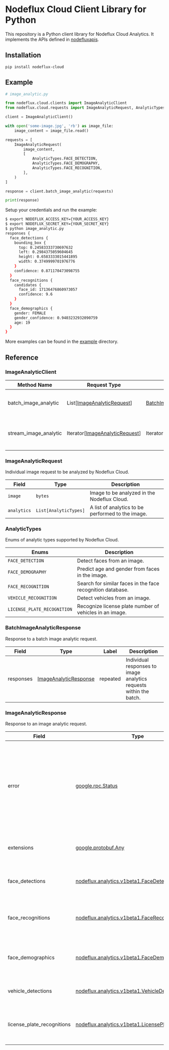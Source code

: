 # Nodeflux Cloud Client Library for Python

This repository is a Python client library for Nodeflux Cloud Analytics. It implements the APIs defined in [nodefluxapis](https://gitlab.com/nodefluxio/nodefluxapis).

## Installation

```
pip install nodeflux-cloud
```

## Example

```python
# image_analytic.py

from nodeflux.cloud.clients import ImageAnalyticClient
from nodeflux.cloud.requests import ImageAnalyticRequest, AnalyticTypes

client = ImageAnalyticClient()

with open('some-image.jpg', 'rb') as image_file:
    image_content = image_file.read()

requests = [
    ImageAnalyticRequest(
        image_content,
        [
            AnalyticTypes.FACE_DETECTION,
            AnalyticTypes.FACE_DEMOGRAPHY,
            AnalyticTypes.FACE_RECOGNITION,
        ],
    )
]

response = client.batch_image_analytic(requests)

print(response)
```

Setup your credentials and run the example:

```bash
$ export NODEFLUX_ACCESS_KEY={YOUR_ACCESS_KEY}
$ export NODEFLUX_SECRET_KEY={YOUR_SECRET_KEY}
$ python image_analytic.py
responses {
  face_detections {
    bounding_box {
      top: 0.24583333730697632
      left: 0.2984375059604645
      height: 0.6583333015441895
      width: 0.3749999701976776
    }
    confidence: 0.871170473098755
  }
  face_recognitions {
    candidates {
      face_id: 17136476860973057
      confidence: 9.6
    }
  }
  face_demographics {
    gender: FEMALE
    gender_confidence: 0.9403232932090759
    age: 19
  }
}
```

More examples can be found in the [example](example) directory.

## Reference

### ImageAnalyticClient

| Method Name           | Request Type                                            | Response Type                                             | Description                                |
| --------------------- | ------------------------------------------------------- | --------------------------------------------------------- | ------------------------------------------ |
| batch_image_analytic  | List[[ImageAnalyticRequest](#ImageAnalyticRequest)]     | [BatchImageAnalyticResponse](#BatchImageAnalyticResponse) | Run image analytics for a batch of images  |
| stream_image_analytic | Iterator[[ImageAnalyticRequest](#ImageAnalyticRequest)] | Iterator[[ImageAnalyticResponse](#ImageAnalyticResponse)] | Run image analytics for a stream of images |

### ImageAnalyticRequest

Individual image request to be analyzed by Nodeflux Cloud.

| Field       | Type                  | Description                                       |
| ----------- | --------------------- | ------------------------------------------------- |
| `image`     | `bytes`               | Image to be analyzed in the Nodeflux Cloud.       |
| `analytics` | `List[AnalyticTypes]` | A list of analytics to be performed to the image. |

### AnalyticTypes

Enums of analytic types supported by Nodeflux Cloud.

| Enums                       | Description                                                |
| --------------------------- | ---------------------------------------------------------- |
| `FACE_DETECTION`            | Detect faces from an image.                                |
| `FACE_DEMOGRAPHY`           | Predict age and gender from faces in the image.            |
| `FACE_RECOGNITION`          | Search for similar faces in the face recognition database. |
| `VEHICLE_RECOGNITION`       | Detect vehicles from an image.                             |
| `LICENSE_PLATE_RECOGNITION` | Recognize license plate number of vehicles in an image.    |

### BatchImageAnalyticResponse

Response to a batch image analytic request.

| Field     | Type                                            | Label    | Description                                                        |
| --------- | ----------------------------------------------- | -------- | ------------------------------------------------------------------ |
| responses | [ImageAnalyticResponse](#ImageAnalyticResponse) | repeated | Individual responses to image analytics requests within the batch. |

### ImageAnalyticResponse

Response to an image analytic request.

| Field                      | Type                                                                                                                                                                   | Label    | Description                                                                                                                                                  |
| -------------------------- | ---------------------------------------------------------------------------------------------------------------------------------------------------------------------- | -------- | ------------------------------------------------------------------------------------------------------------------------------------------------------------ |
| error                      | [google.rpc.Status](#google.rpc.Status)                                                                                                                                |          | If set, represents the error message for the operation. Note that filled-in image analytics response are guaranteed to be correct, even when `error` is set. |
| extensions                 | [google.protobuf.Any](#google.protobuf.Any)                                                                                                                            | repeated | If present, extension analytics has completed successfully.                                                                                                  |
| face_detections            | [nodeflux.analytics.v1beta1.FaceDetection](https://gitlab.com/nodefluxio/nodefluxapis/blob/master/docs/analytics.md#facedetection)                                     | repeated | If present, face detection has completed successfully.                                                                                                       |
| face_recognitions          | [nodeflux.analytics.v1beta1.FaceRecognition](https://gitlab.com/nodefluxio/nodefluxapis/blob/master/docs/analytics.md#facerecognition)                                 | repeated | If present, face recognition has completed successfully.                                                                                                     |
| face_demographics          | [nodeflux.analytics.v1beta1.FaceDemography](https://gitlab.com/nodefluxio/nodefluxapis/blob/master/docs/analytics.md#facedemography)                                   | repeated | If present, face demographics has completed successfully.                                                                                                    |
| vehicle_detections         | [nodeflux.analytics.v1beta1.VehicleDetection](https://gitlab.com/nodefluxio/nodefluxapis/blob/master/docs/analytics.md#nodefluxanalyticsv1beta1vehicle_detectionproto) | repeated | If present, vehicle has completed successfully.                                                                                                              |
| license_plate_recognitions | [nodeflux.analytics.v1beta1.LicensePlateRecognition](https://gitlab.com/nodefluxio/nodefluxapis/blob/master/docs/analytics.md#licenseplaterecognition)                 | repeated | If present, license plate recognition has completed successfully.                                                                                            |
